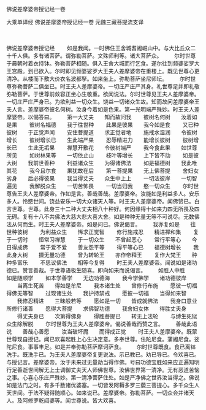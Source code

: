 佛说差摩婆帝授记经一卷


大乘单译经
佛说差摩婆帝授记经一卷
元魏三藏菩提流支译


　　

佛说差摩婆帝授记经
　　如是我闻。一时佛住王舍城耆阇崛山中。与大比丘众二十千人俱。多有诸菩萨。谓弥勒菩萨。文殊师利等。诸大菩萨众。
　　尔时世尊于晨朝时着衣持钵。弥勒菩萨相随。俱入王舍大城而行乞食。遂尔往到频婆娑罗大王宫殿。到已欲入。尔时即见频婆娑罗大王夫人差摩婆帝在重楼上。既见世尊心更清净。从楼而下敷大价衣名波都拏。如来坐上。弥勒菩萨坐尼师坛。
　　尔时世尊弥勒菩萨二俱坐已。时王夫人差摩婆帝。一切庄严庄严其身。礼世尊足并即礼敬弥勒菩萨。于世尊前敛容正坐心生敬重。欲闻说法。尔时世尊见王夫人差摩婆帝。一切庄严庄严身已。为欲利益一切众生。饶益一切诸众生故。知而故问差摩婆帝王夫人言。差摩婆帝彼名何树。汝身今着如是色果。第一光明端严殊妙。时王夫人差摩婆帝。以偈答曰。
　　第一大丈夫　　知而故问我
　　彼树名何树　　汝着如是果
　　彼树名福德　　我于往世种
　　此果是彼果　　我今如是食
　　又已种彼树　　于正觉声闻
　　安住菩提道　　求正觉者地
　　施戒水湿润　　令彼树增长
　　彼树增长已　　生此端严果
　　忍辱精进力　　能增长彼树
　　彼树增长已　　生此无垢果
　　禅慧开敷花　　令彼树端严
　　我今食此果　　如世尊所见
　　如树林果等　　一切依止山
　　枝叶等增长　　上下皆不动
　　如是彼大树　　我前世善种
　　利益诸众生　　为得诸佛法
　　如是福德树　　我此唯其花
　　我今且尔食　　果犹故在后
　　第一菩提果　　无上佛菩提
　　舍妇女劣身　　后必得彼果
　　我当得丈夫　　众生中上上
　　一切法彼岸　　一切智遍见
　　我解脱众生　　一切苦怖畏
　　一切当归我　　愍一切众生
　　尔时世尊告王夫人差摩婆帝。作如是言。善哉善哉。差摩婆帝。汝能如是利益多人。安乐多人。怜愍世间。饶益安乐一切大众诸天人等。时王夫人差摩婆帝。闻佛赞已。白言世尊。世尊。此身三十二种大丈夫相八十种好。何因缘得十如来力四无所畏及四无碍。复有十八不共佛法大慈大悲大喜大舍。如是种种无量无等不可说尽。无数佛法从何而生。时王夫人差摩婆帝。如是问已。佛说偈言。
　　我亦复如是　　往世种彼树
　　为利益众生　　悕求正觉智
　　修行施戒忍　　精进禅和集
　　复于一切时　　恒常习禅慧
　　于一切众生　　不曾起恶心
　　常行平等心　　今日得成佛
　　常于爱不爱　　善友怨平等
　　得平等心已　　福德树增长
　　我此身大树　　摄无量功德
　　曾为转轮王　　亦作帝释王
　　复作大梵王　　种种多富乐
　　不思议佛法　　相等今复得
　　时王夫人差摩婆帝。闻说如是诸功德已。赞言善哉。于世尊语极生随喜。即向如来而说偈言。
　　如胜人中胜　　如是随顺学
　　如本学善学　　无边功德海
　　我今学佛学　　诸功德彼岸
　　当离生死苦　　得如是牟尼
　　我本诸生处　　曾修行布施
　　愿彼一切福　　得佛无等智
　　过现诸生处　　我护持禁戒
　　愿彼一切福　　当得如来智
　　我修忍精进　　三昧般若等
　　愿如是一切　　皆成就佛法
　　我身口意业　　所修行诸善
　　愿得大菩提　　求佛智功德
　　我舍妇女体　　得胜丈夫身
　　得丈夫身已　　次第得佛身
　　得胜菩提已　　转无上法轮
　　与缚生死狱　　众生除解脱
　　尔时世尊为王夫人差摩婆帝。偈说善哉而赞之言。
　　善哉此语说　　善哉心善愿
　　汝当破坏魔　　而得成正觉
　　时王夫人差摩婆帝。既蒙世尊现自授记。闻已欢喜起胜上心生决定意。多奉世尊。佉陀尼食。蒲阇尼食。娑陀尼食。事事丰足。如是并奉弥勒菩萨摩诃萨食。
　　尔时世尊既食。食已离钵洗手。既洗手已。为王夫人差摩婆帝复更说法。示已教已。劝已导已。令欢喜已。与授记言。差摩婆帝。汝于未来过无量劫当得作佛。号曰功德宝胜如来应正遍知明行足善逝世间解无上士调御丈夫天人师佛世尊。汝佛世界第一清净。无有恶道苦恼之事。心喜心乐庄严殊妙。第一清净菩萨住处。如是严净佛之世界汝当得之。佛说如是法门之时。有多千数诸优婆塞。一切皆发阿耨多罗三藐三菩提心。多千众生人天世间。于法不疑得随顺心。如来说已。差摩婆帝。弥勒菩萨。一切众会并诸天人。及阿修罗乾闼婆等。闻世尊说。皆大欢喜。
 
